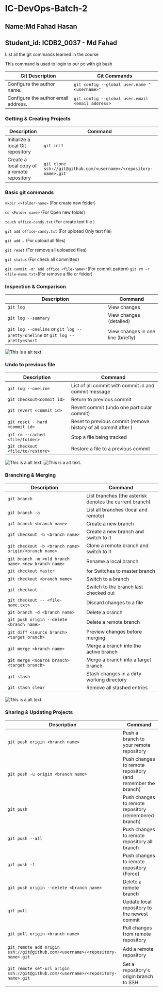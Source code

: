 # IC-DevOps-Batch-2

## Name:Md Fahad Hasan

## Student_id: ICDB2_0037 - Md Fahad

List all the git commands learned in the course

This command is used to login to our pc with git bash

| Git Description                     | Git Commands                                     |
| ----------------------------------- | ------------------------------------------------ |
| Configure the author name.          | `git config --global user.name "<username>"`     |
| Configure the author email address. | `git config --global user.email <email address>` |

### Getting & Creating Projects

| Description                                | Command                                                           |
| ------------------------------------------ | ----------------------------------------------------------------- |
| Initialize a local Git repository          | `git init`                                                        |
| Create a local copy of a remote repository | `git clone ssh://git@github.com/<username>/<repository-name>.git` |

### Basic git commands
`mkdir <>folder-name>` (For create new folder) 

 `cd <Folder name>`  (For Open new folder) 

 `touch office-candy.txt` (For create text file ) 

`git add office-candy.txt` (For uploead Only text file) 

`git add .` (For upload all files) 

`git reset` (For remove all uploaded files) 

`git status` (For check all committed)

`git commit -m" add office <file-name>"`(For commit pattern) 
`git rm -r <file-name.txt>`(For remove a file or folder) 

### Inspection & Comparison

| Description | Command |
| ------- | ----------- |
 | `git log` |View changes |
| `git log --summary` | View changes (detailed) |
| `git log --oneline` or  `git log --pretty=oneline` or `git log --pretty=short` | View changes in one line (briefly) |

![This is a alt text.](/assignment_1/ICDB2_037-fahad/Store%20Images/git%20log.png)
### Undo to previous file

| Description | Command |
| ------- | ----------- |
| `git log --oneline` | List of all commit with commit id and commit message |
| `git checkout<commit id>` | Return to previous commit <commit id> |
| `git revert <commit id>` | Revert commit <commit id> (undo one particular commit) |
| `git reset --hard <commit id>` | Reset to previous commit <commit id> (remove history of all commit after <commit id> ) |
| `git rm --cached <file/folder>` |Stop a file being tracked |
| `git checkout <file/to/restore>` | Restore a file to a previous commit |

![This is a alt text.](/assignment_1/ICDB2_037-fahad/Store%20Images/git%20log%20--oneline.png)
![This is a alt text.](/assignment_1/ICDB2_037-fahad/Store%20Images/git%20log%20--oneline.png)
### Branching & Merging

| Description | Command |
| ------- | ----------- |
| `git branch` | List branches (the asterisk denotes the current branch) |
| `git branch -a` | List all branches (local and remote) |
| `git branch <branch name>` | Create a new branch |
| `git checkout -b <branch name>` | Create a new branch and switch to it |
| `git checkout -b <branch name> origin/<branch name>` | Clone a remote branch and switch to it |
|`git branch -m <old branch name> <new branch name>` | Rename a local branch | 
|`git checkout master`| for Switches to master branch|
|`git checkout <branch name>` | Switch to a branch | 
|`git checkout -` | Switch to the branch last checked out | 
|`git checkout -- <file-name.txt>` | Discard changes to a file | 
|`git branch -d <branch name>` | Delete a branch | 
|`git push origin --delete <branch name>` | Delete a remote branch | 
|`git diff <source branch>  <target branch>` | Preview changes before merging | 
| `git merge <branch name>` | Merge a branch into the active branch |
|`git merge <source branch> <target branch>` | Merge a branch into a target branch | 
|`git stash` | Stash changes in a dirty working directory | 
|`git stash clear` | Remove all stashed entries | 

![This is a alt text.](/assignment_1/ICDB2_037-fahad/Store%20Images/Branching%20&%20Merging.png)
### Sharing & Updating Projects

| Description | Command |
| ------- | ----------- |
|`git push origin <branch name>` | Push a branch to your remote repository | 
|`git push -u origin <branch name>` | Push changes to remote repository (and remember the branch) | 
|`git push` | Push changes to remote repository (remembered branch) | 
|`git push --all` | Push changes to remote repository all branch | 
|`git push -f` | Push changes to remote repository (Force) | 
|`git push origin --delete <branch name>` | Delete a remote branch | 
|`git pull` | Update local repository to the newest commit | 
|`git pull origin <branch name>` | Pull changes from remote repository | 
|`git remote add origin ssh://git@github.com/<username>/<repository-name>.git` | Add a remote repository | 
|`git remote set-url origin ssh://git@github.com/<username>/<repository-name>.git` | Set a repository's origin branch to SSH | 

